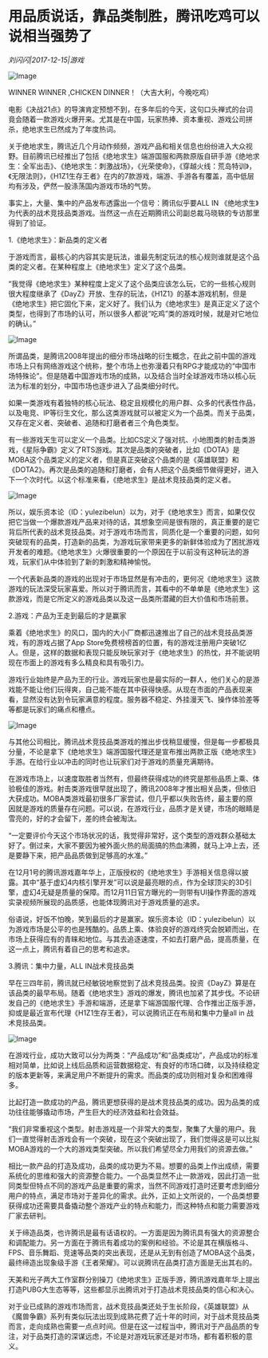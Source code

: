 # 用品质说话，靠品类制胜，腾讯吃鸡可以说相当强势了

*刘闪闪|2017-12-15|游戏*

![Image](http://p3.pstatp.com/large/5b45000066be58e04b8e)

WINNER WINNER ,CHICKEN DINNER！（大吉大利，今晚吃鸡）

电影《决战21点》的导演肯定预想不到，在多年后的今天，这句口头禅式的台词竟会随着一款游戏火爆开来。尤其是在中国，玩家热捧、资本重视、游戏公司拼杀，绝地求生已然成为了年度热词。

关于绝地求生，腾讯近几个月动作频频，游戏产品和相关信息也纷纷进入大众视野。目前腾讯已经推出了包括《绝地求生》端游国服和两款原版自研手游《绝地求生：全军出击》、《绝地求生：刺激战场》，《光荣使命》，《穿越火线：荒岛特训》，《无限法则》，《H1Z1生存王者》在内的7款游戏，端游、手游各有覆盖，高中低层均有涉及，俨然一股涤荡国内游戏市场的气势。

事实上，大量、集中的产品发布透露出一个信号：腾讯似乎要ALL IN 《绝地求生》为代表的战术竞技品类游戏。当然这一点在近期腾讯公司副总裁马晓轶的专访那里得到了验证。

1.《绝地求生》：新品类的定义者

于游戏而言，最核心的内容其实是玩法，谁最先制定玩法的核心规则谁就是这个品类的定义者。在某种程度上《绝地求生》定义了这个品类。

“我觉得《绝地求生》某种程度上定义了这个品类应该怎么玩，它的一些核心规则很大程度继承了《DayZ》开放、生存的玩法，《H1Z1》的基本游戏机制，但是《绝地求生》把它固化下来，定义好了。我们认为《绝地求生》是真正定义了这个类型，也得到了市场的认可，所以很多人都说“吃鸡”类的游戏时候，就是对它地位的确认。”

![Image](http://p2.pstatp.com/large/5b430003dabdbfa3a45d)

所谓品类，是腾讯2008年提出的细分市场战略的衍生概念，在此之前中国的游戏市场上只有网络游戏这个统称，整个市场上也弥漫着只有RPG才能成功的“中国市场特殊论”。但是随着中国游戏市场的成熟，以及结合当时全球游戏市场以核心玩法为标准的划分，中国市场也逐步进入了品类细分时代。

如果一类游戏有着独特的核心玩法、稳定且规模化的用户群、众多的代表性作品，以及电竞、IP等衍生文化，那么这类游戏就可以被定义为一个品类。而关于品类，又存在定义者、突破者、追随和打磨者者三个角色类型。

有一些游戏天生可以定义一个品类。比如CS定义了强对抗、小地图类的射击类游戏，《星际争霸》定义了RTS游戏。其次是品类的突破者，比如《DOTA》是MOBA这个品类定义的定义者，但是真正突破这个品类的是《英雄联盟》和《DOTA2》。再次是品类的追随和打磨者，会有人把这个品类细节做得更好，进入下一个次时代。以这个标准来看，《绝地求生》是战术竞技品类的定义者。

![Image](http://p1.pstatp.com/large/5b4400009524be0eb4b7)

所以，娱乐资本论（ID：yulezibelun）以为，对于《绝地求生》而言，如果仅仅把它当做一个爆款游戏产品来对待的话，其想象空间是很有限的，真正重要的是它背后所代表的战术竞技品类。对于游戏市场而言，同质化是一个重要的问题，如何突破现有的品类，打造新的品类，为游戏玩家带来更多的新鲜体验成为了困扰游戏开发者的难题。《绝地求生》火爆很重要的一个原因在于以前没有这种玩法的游戏，玩家们从中体验到了新的刺激和精神愉悦。

一个代表新品类的游戏的出现对于市场显然是有冲击的，更何况《绝地求生》这款游戏的玩法深受玩家喜爱。所以对于腾讯而言，其看中的不单单是《绝地求生》这款游戏，而是它所定义的游戏品类以及这一品类所潜藏的巨大价值和市场前景。

2.游戏：产品为王走到最后的才是赢家

乘着《绝地求生》的风口，国内的大小厂商都迅速推出了自己的战术竞技品类游戏，有的游戏占据了App Store免费榜榜首的位置，有的游戏注册用户突破1亿人。但是，这样的数据和表现只能反映玩家对于《绝地求生》的热忱，并不能说明现在市面上的游戏有多么精良和具有吸引力。

游戏行业始终是产品为王的行业。游戏玩家也是最实际的一群人，他们关心的是游戏能不能让他们玩得爽，自己能不能在其中获得快感。从现在市面的产品表现来看，显然没有达到令玩家满意的程度。服务器不稳定、外挂漫天飞、操作体验差等等都是玩家们的痛点和槽点。

![Image](http://p1.pstatp.com/large/5b4400009523828d98bc)

与其他公司相比，腾讯战术竞技品类游戏的推出步伐稍显缓慢，但是每一步都极具分量，不论是拿下《绝地求生》端游国服代理还是宣布推出两款正版《绝地求生》手游。在给行业以冲击的同时也让玩家们对于游戏的质量充满期待。

在游戏市场上，以速度取胜者当然有，但最终获得成功的终究是那些品质上乘、体验极佳的游戏。射击类游戏很早就出现了，腾讯2008年才推出相关品类，但依旧大获成功。MOBA类游戏最初很多厂家尝试，但几乎都以失败告终，最主要的原因就是游戏的质量存在问题。可以说，在游戏行业，品质才是关键，市场的眼睛是雪亮的，好的才会留下，差的终会被淘汰。

“一定要评价今天这个市场状况的话，我觉得非常好，这个类型的游戏群众基础太好了。倒过来，大家不要因为被外面火热的局面搞的热血沸腾，就马上冲上去，还是要静下来，把产品品质做到足够高的水准。”

在12月1号的腾讯游戏嘉年华上，正版授权的《绝地求生》手游相关信息得以披露。其中“基于虚幻4内核引擎开发”可以说是最亮眼的点，作为全球顶尖的3D引擎，虚幻4无疑是质量的保障。而12月11日官方曝光的一则带有UI操作界面的游戏实录视频所展现的品质感，也能体现腾讯对于游戏质量的追求。

俗语说，好饭不怕晚，笑到最后的才是赢家。娱乐资本论（ID：yulezibelun）以为游戏市场是公平的也是残酷的。品质上乘、体验良好的游戏终究会脱颖而出，在市场上获得应有的青睐和地位。与其去追逐速度，不如去打磨产品，提高质量，在这一点上，腾讯有着自己的思考和追求。

3.腾讯：集中力量，ALL IN战术竞技品类

早在三四年前，腾讯就已经敏锐地察觉到了战术竞技品类。投资《DayZ》算是在该品类的最早布局。随着《绝地求生》游戏的爆发，腾讯也加紧了其步伐。不论研发自己的《绝地求生》手游和端游，还是拿下端游国服代理、合作推出正版手游，抑或是最近宣布代理《H1Z1生存王者》，可以说腾讯正在布局和集中力量all in 战术竞技品类。

![Image](http://p2.pstatp.com/large/5b4200045045cc87dc70)

在游戏行业，成功大致可以分为两类：“产品成功”和“品类成功”，产品成功的标准相对简单，比如说上线后品质和运营数据稳定、有良好的市场口碑，以及持续稳定的版本更新等，来满足用户不断提升的需求。而品类的成功则相对复杂和困难得多。

比起打造一款成功的产品，腾讯更想获得的是战术竞技品类的成功。因为品类的成功往往能够撬动市场，产生巨大的经济效益和社会效益。

“我们非常重视这个类型。射击游戏是一个非常大的类型，聚集了大量的用户。我们一直觉得射击游戏会有一个突破，现在这个突破出现了，我们觉得这是可以比拟MOBA游戏的一个大的游戏类型突破。所以我们希望尽全力用我们的资源去做。”

相比一款产品的打造及成功，品类的成功更为不易。想要的品类上作出成绩，需要系统化的思维和强大的资源整合能力。一个品类显然不止一款游戏，因此打造一批同类型但特点不同的游戏产品是重要的需求，当然不同游戏打造时还要考虑到细分用户的特点，满足市场对于差异化的需求。此外，正如上文所说的，一个品类想要获得成功还需要具备撬动整个游戏产业的特点和能力，而这种特点和能力需要游戏厂家去研判。

关于缔造品类，也许腾讯是最有话语权的。一方面是因为腾讯具有强大的资源整合和调配能力。另一方面在于腾讯有着成功的案例和经验。不论是其在横版格斗、FPS、音乐舞蹈、竞速等品类的突出表现，还是从无到有创造了MOBA这个品类，最终缔造出现象级手游《王者荣耀》。可以说腾讯在品类打造方面是无出其右的。

天美和光子两大工作室群分别操刀《绝地求生》正版手游，腾讯游戏嘉年华上提出打造PUBG大生态等等，这些都显示出腾讯对于打造战术竞技品类的信心和决心。

对于业已成熟的游戏市场而言，战术竞技品类还处于生长阶段，《英雄联盟》从《魔兽争霸》系列有类似玩法出现到成熟花费了近十年的时间，对于战术竞技品类而言，走向成熟也需要一点点时间。但是在这一过程当中，腾讯对于产品品质的专注，对于品类打造的深谋远虑，不论是对游戏玩家还是对市场，都有着积极的意义。

